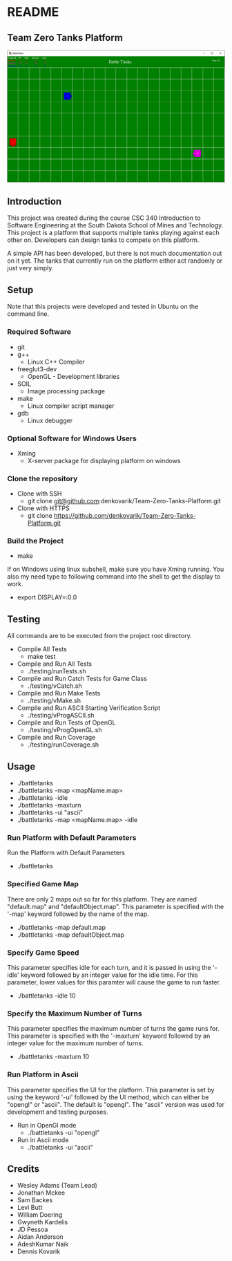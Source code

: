# README

## Team Zero Tanks Platform

![alt text](https://github.com/denkovarik/Team-Zero-Tanks-Platform/blob/master/images/teamZeroPlatformCapture.PNG)

## Introduction
This project was created during the course CSC 340 Introduction to Software Engineering at the South Dakota School of Mines and Technology. This project is a platform that supports multiple tanks playing against each other on. Developers can design tanks to compete on this platform. 

A simple API has been developed, but there is not much documentation out on it yet. The tanks that currently run on the platform either act randomly or just very simply. 

## Setup
Note that this projects were developed and tested in Ubuntu on the command line.

### Required Software
* git
* g++
   * Linux C++ Compiler 
* freeglut3-dev
   * OpenGL - Development libraries
* SOIL
   * Image processing package
* make
   * Linux compiler script manager
* gdb
   * Linux debugger

### Optional Software for Windows Users
* Xming
   * X-server package for displaying platform on windows
   
### Clone the repository
* Clone with SSH
  * git clone git@github.com:denkovarik/Team-Zero-Tanks-Platform.git
* Clone with HTTPS
  * git clone https://github.com/denkovarik/Team-Zero-Tanks-Platform.git
    
### Build the Project
* make

If on Windows using linux subshell, make sure you have Xming running. You also my need type to following command into the shell to get the display to work.
* export DISPLAY=:0.0

## Testing
All commands are to be executed from the project root directory.
* Compile All Tests
  * make test
* Compile and Run All Tests
  * ./testing/runTests.sh
* Compile and Run Catch Tests for Game Class
  * ./testing/vCatch.sh
* Compile and Run Make Tests
  * ./testing/vMake.sh
* Compile and Run ASCII Starting Verification Script
  * ./testing/vProgASCII.sh
* Compile and Run Tests of OpenGL
  * ./testing/vProgOpenGL.sh
* Compile and Run Coverage
  * ./testing/runCoverage.sh

## Usage

* ./battletanks
* ./battletanks -map <mapName.map>
* ./battletanks -idle <int value for idle between each turn>
* ./battletanks -maxturn <maximum number of turns>
* ./battletanks -ui "ascii"
* ./battletanks -map <mapName.map> -idle <int value for idle between each turn>

### Run Platform with Default Parameters
Run the Platform with Default Parameters
* ./battletanks
  
### Specified Game Map
There are only 2 maps out so far for this platform. They are named "default.map" and "defaultObject.map". This parameter is specified with the '-map' keyword followed by the name of the map.
* ./battletanks -map default.map
* ./battletanks -map defaultObject.map

### Specify Game Speed
This parameter specifies idle for each turn, and it is passed in using the '-idle' keyword followed by an integer value for the idle time. For this parameter, lower values for this paramter will cause the game to run faster.
* ./battletanks -idle 10

### Specify the Maximum Number of Turns
This parameter specifies the maximum number of turns the game runs for. This parameter is specified with the '-maxturn' keyword followed by an integer value for the maximum number of turns. 
* ./battletanks -maxturn 10

### Run Platform in Ascii
This parameter specifies the UI for the platform. This parameter is set by using the keyword '-ui' followed by the UI method, which can either be "opengl" or "ascii". The default is "opengl". The "ascii" version was used for development and testing purposes. 
* Run in OpenGl mode
  * ./battletanks -ui "opengl"
* Run in Ascii mode
  * ./battletanks -ui "ascii"

## Credits
* Wesley Adams (Team Lead)
* Jonathan Mckee
* Sam Backes
* Levi Butt
* William Doering
* Gwyneth Kardelis
* JD Pessoa
* Aidan Anderson
* AdeshKumar Naik
* Dennis Kovarik
